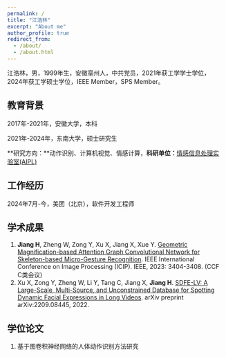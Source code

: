 ```yaml
---
permalink: /
title: "江浩林"
excerpt: "About me"
author_profile: true
redirect_from: 
  - /about/
  - /about.html
---
```


江浩林，男，1999年生，安徽亳州人，中共党员，2021年获工学学士学位，2024年获工学硕士学位，IEEE Member，SPS Member。

教育背景
------

2017年-2021年，安徽大学，本科

2021年-2024年，东南大学，硕士研究生

**研究方向：**动作识别、计算机视觉、情感计算，**科研单位：**[情感信息处理实验室(AIPL)](https://aip.seu.edu.cn/)

工作经历
------
2024年7月-今，美团（北京），软件开发工程师 

学术成果
------
1. **Jiang H**, Zheng W, Zong Y, Xu X, Jiang X, Xue Y. [Geometric Magnification-based Attention Graph Convolutional Network for Skeleton-based Micro-Gesture Recognition](https://ieeexplore.ieee.org/abstract/document/10222125). IEEE International Conference on Image Processing (ICIP). IEEE, 2023: 3404-3408. (CCF C类会议)
2. Xu X, Zong Y, Zheng W, Li Y, Tang C, Jiang X, **Jiang H**. [SDFE-LV: A Large-Scale, Multi-Source, and Unconstrained Database for Spotting Dynamic Facial Expressions in Long Videos](https://arxiv.org/abs/2209.08445). arXiv preprint arXiv:2209.08445, 2022.

学位论文
------
1. 基于图卷积神经网络的人体动作识别方法研究

